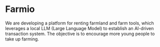 # Farmio
We are developing a platform for renting farmland and farm tools, which leverages a local LLM (Large Language Model) to establish an AI-driven transaction system. The objective is to encourage more young people to take up farming.
